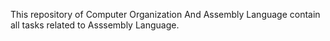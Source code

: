 This repository of Computer Organization And Assembly Language contain all tasks related to Asssembly Language.
